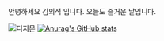 안녕하세요 김의석 입니다. 오늘도 즐거운 날입니다.

![디지몬](https://user-images.githubusercontent.com/119566396/205269289-5469fa86-2165-4c13-99e0-10b6d7b53ecf.gif)
[![Anurag's GitHub stats](https://github-readme-stats.vercel.app/api?username=usg)](https://github.com/anuraghazra/github-readme-stats)
